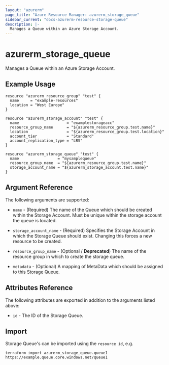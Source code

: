 ```yaml
---
layout: "azurerm"
page_title: "Azure Resource Manager: azurerm_storage_queue"
sidebar_current: "docs-azurerm-resource-storage-queue"
description: |-
  Manages a Queue within an Azure Storage Account.
---
```


# azurerm_storage_queue

Manages a Queue within an Azure Storage Account.

## Example Usage

```hcl
resource "azurerm_resource_group" "test" {
  name     = "example-resources"
  location = "West Europe"
}

resource "azurerm_storage_account" "test" {
  name                     = "examplestorageacc"
  resource_group_name      = "${azurerm_resource_group.test.name}"
  location                 = "${azurerm_resource_group.test.location}"
  account_tier             = "Standard"
  account_replication_type = "LRS"
}

resource "azurerm_storage_queue" "test" {
  name                 = "mysamplequeue"
  resource_group_name  = "${azurerm_resource_group.test.name}"
  storage_account_name = "${azurerm_storage_account.test.name}"
}
```

## Argument Reference

The following arguments are supported:

* `name` - (Required) The name of the Queue which should be created within the Storage Account. Must be unique within the storage account the queue is located.

* `storage_account_name` - (Required) Specifies the Storage Account in which the Storage Queue should exist. Changing this forces a new resource to be created.

* `resource_group_name` - (Optional / **Deprecated**) The name of the resource group in which to create the storage queue.

* `metadata` - (Optional) A mapping of MetaData which should be assigned to this Storage Queue.

## Attributes Reference

The following attributes are exported in addition to the arguments listed above:

* `id` - The ID of the Storage Queue.

## Import

Storage Queue's can be imported using the `resource id`, e.g.

```shell
terraform import azurerm_storage_queue.queue1 https://example.queue.core.windows.net/queue1
```
